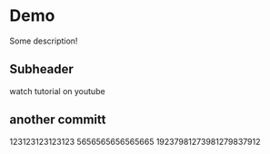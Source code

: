 # Demo


Some description!


## Subheader 

watch tutorial on youtube 

## another committ


123123123123123
5656565656565665
19237981273981279837912
